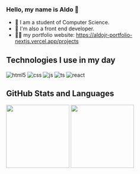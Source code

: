 ### Hello, my name is Aldo 👋

* 🔭 I am a student of Computer Science.
* 🧠 I'm also a front end developer.
* 🧑‍💻 my portfolio website: https://aldojr-portfolio-nextjs.vercel.app/projects


## Technologies I use in my day
<div>
<img align="center" alt="html5" src="https://img.shields.io/badge/HTML5-E34F26?style=for-the-badge&logo=html5&logoColor=white" />
<img align="center" alt="css" src="https://img.shields.io/badge/CSS3-1572B6?style=for-the-badge&logo=css3&logoColor=white" />
<img align="center" alt="js" src="https://img.shields.io/badge/JavaScript-F7DF1E?style=for-the-badge&logo=javascript&logoColor=black" />
<img align="center" alt="ts" src="https://img.shields.io/badge/TypeScript-007ACC?style=for-the-badge&logo=typescript&logoColor=white" />
<img  align="center" alt="react" src="https://img.shields.io/badge/React-20232A?style=for-the-badge&logo=react&logoColor=61DAFB" />
</div>

## GitHub Stats and Languages
<div>
<img  height="170px" src="https://github-readme-stats.vercel.app/api?username=aldojunior990"/>
<img  height="170px" src="https://github-readme-stats.vercel.app/api/top-langs/?username=aldojunior990&layout=compact" />
</div>

